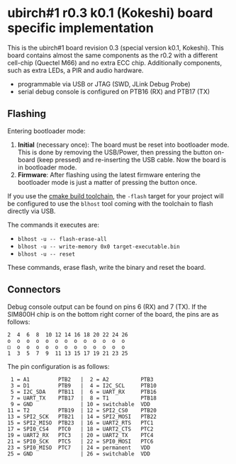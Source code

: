 # ubirch#1 r0.3 k0.1 (Kokeshi) board specific implementation

This is the ubirch#1 board revision 0.3 (special version k0.1, Kokeshi).
This board contains almost the same components as the r0.2 with a different cell-chip (Quectel M66)
and no extra ECC chip. Additionally components, such as extra LEDs, a PIR and audio hardware.

* programmable via USB or JTAG (SWD, JLink Debug Probe)
* serial debug console is configured on PTB16 (RX) and PTB17 (TX)

## Flashing

Entering bootloader mode:
1. __Initial__ (necessary once): The board must be reset into bootloader mode. This is done by removing the USB/Power, then pressing
the button on-board (keep pressed) and re-inserting the USB cable. Now the board is in bootloader mode.
2. __Firmware__: After flashing using the latest firmware entering the bootloader mode is just a
matter of pressing the button once.

If you use the [cmake build toolchain](https://github.com/ubirch/ubirch-arm-toolchain), the `-flash` target for your
project will be configured to use the `blhost` tool coming with the toolchain to flash directly via USB.

The commands it executes are:

- `blhost -u -- flash-erase-all`
- `blhost -u -- write-memory 0x0 target-executable.bin`
- `blhost -u -- reset`

These commands, erase flash, write the binary and reset the board.

## Connectors

Debug console output can be found on pins 6 (RX) and 7 (TX). If the SIM800H chip is on the bottom right
corner of the board, the pins are as follows:

```
2  4  6  8  10 12 14 16 18 20 22 24 26
o  o  o  o  o  o  o  o  o  o  o  o  o
⚀  o  o  o  o  o  o  o  o  o  o  o  o
1  3  5  7  9  11 13 15 17 19 21 23 25
```

The pin configuration is as follows:

```
 1 = A1         PTB2   |  2 = A2          PTB3
 3 = D1         PTB9   |  4 = I2C_SCL     PTB10
 5 = I2C_SDA    PTB11  |  6 = UART_RX     PTB16
 7 = UART_TX    PTB17  |  8 = T1          PTB18
 9 = GND               | 10 = switchable  VDD
11 = T2         PTB19  | 12 = SPI2_CS0    PTB20
13 = SPI2_SCK   PTB21  | 14 = SPI2_MOSI   PTB22
15 = SPI2_MISO  PTB23  | 16 = UART2_RTS   PTC1
17 = SPI0_CS4   PTC0   | 18 = UART2_CTS   PTC2
19 = UART2_RX   PTC3   | 20 = UART2_TX    PTC4
21 = SPI0_SCK   PTC5   | 22 = SPI0_MOSI   PTC6
23 = SPI0_MISO  PTC7   | 24 = permanent   VDD
25 = GND               | 26 = switchable  VDD
```
